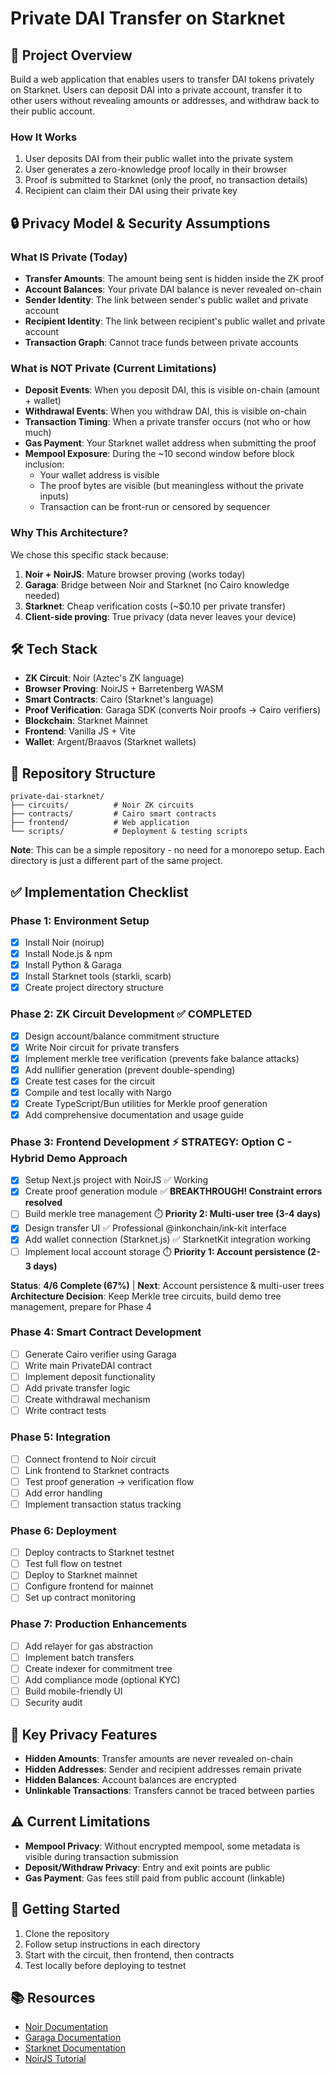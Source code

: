 # Private DAI Transfer on Starknet

## 🎯 Project Overview

Build a web application that enables users to transfer DAI tokens privately on Starknet. Users can deposit DAI into a private account, transfer it to other users without revealing amounts or addresses, and withdraw back to their public account.

### How It Works
1. User deposits DAI from their public wallet into the private system
2. User generates a zero-knowledge proof locally in their browser
3. Proof is submitted to Starknet (only the proof, no transaction details)
4. Recipient can claim their DAI using their private key

## 🔒 Privacy Model & Security Assumptions

### What IS Private (Today)
- **Transfer Amounts**: The amount being sent is hidden inside the ZK proof
- **Account Balances**: Your private DAI balance is never revealed on-chain
- **Sender Identity**: The link between sender's public wallet and private account
- **Recipient Identity**: The link between recipient's public wallet and private account
- **Transaction Graph**: Cannot trace funds between private accounts

### What is NOT Private (Current Limitations)
- **Deposit Events**: When you deposit DAI, this is visible on-chain (amount + wallet)
- **Withdrawal Events**: When you withdraw DAI, this is visible on-chain
- **Transaction Timing**: When a private transfer occurs (not who or how much)
- **Gas Payment**: Your Starknet wallet address when submitting the proof
- **Mempool Exposure**: During the ~10 second window before block inclusion:
  - Your wallet address is visible
  - The proof bytes are visible (but meaningless without the private inputs)
  - Transaction can be front-run or censored by sequencer

### Why This Architecture?

We chose this specific stack because:

1. **Noir + NoirJS**: Mature browser proving (works today)
2. **Garaga**: Bridge between Noir and Starknet (no Cairo knowledge needed)
3. **Starknet**: Cheap verification costs (~$0.10 per private transfer)
4. **Client-side proving**: True privacy (data never leaves your device)

## 🛠 Tech Stack

- **ZK Circuit**: Noir (Aztec's ZK language)
- **Browser Proving**: NoirJS + Barretenberg WASM
- **Smart Contracts**: Cairo (Starknet's language)
- **Proof Verification**: Garaga SDK (converts Noir proofs → Cairo verifiers)
- **Blockchain**: Starknet Mainnet
- **Frontend**: Vanilla JS + Vite
- **Wallet**: Argent/Braavos (Starknet wallets)

## 📁 Repository Structure

```
private-dai-starknet/
├── circuits/          # Noir ZK circuits
├── contracts/         # Cairo smart contracts  
├── frontend/          # Web application
└── scripts/           # Deployment & testing scripts
```

**Note**: This can be a simple repository - no need for a monorepo setup. Each directory is just a different part of the same project.

## ✅ Implementation Checklist

### Phase 1: Environment Setup
- [x] Install Noir (noirup)
- [x] Install Node.js & npm
- [x] Install Python & Garaga
- [x] Install Starknet tools (starkli, scarb)
- [x] Create project directory structure

### Phase 2: ZK Circuit Development ✅ COMPLETED
- [x] Design account/balance commitment structure
- [x] Write Noir circuit for private transfers
- [x] Implement merkle tree verification (prevents fake balance attacks)
- [x] Add nullifier generation (prevent double-spending)
- [x] Create test cases for the circuit
- [x] Compile and test locally with Nargo
- [x] Create TypeScript/Bun utilities for Merkle proof generation
- [x] Add comprehensive documentation and usage guide

### Phase 3: Frontend Development ⚡ **STRATEGY: Option C - Hybrid Demo Approach**
- [x] Setup Next.js project with NoirJS ✅ Working
- [x] Create proof generation module ✅ **BREAKTHROUGH! Constraint errors resolved**
- [ ] Build merkle tree management ⏱️ **Priority 2: Multi-user tree (3-4 days)**
- [x] Design transfer UI ✅ Professional @inkonchain/ink-kit interface  
- [x] Add wallet connection (Starknet.js) ✅ StarknetKit integration working
- [ ] Implement local account storage ⏱️ **Priority 1: Account persistence (2-3 days)**

**Status**: **4/6 Complete (67%)** | **Next**: Account persistence & multi-user trees  
**Architecture Decision**: Keep Merkle tree circuits, build demo tree management, prepare for Phase 4

### Phase 4: Smart Contract Development
- [ ] Generate Cairo verifier using Garaga
- [ ] Write main PrivateDAI contract
- [ ] Implement deposit functionality
- [ ] Add private transfer logic
- [ ] Create withdrawal mechanism
- [ ] Write contract tests

### Phase 5: Integration
- [ ] Connect frontend to Noir circuit
- [ ] Link frontend to Starknet contracts
- [ ] Test proof generation → verification flow
- [ ] Add error handling
- [ ] Implement transaction status tracking

### Phase 6: Deployment
- [ ] Deploy contracts to Starknet testnet
- [ ] Test full flow on testnet
- [ ] Deploy to Starknet mainnet
- [ ] Configure frontend for mainnet
- [ ] Set up contract monitoring

### Phase 7: Production Enhancements
- [ ] Add relayer for gas abstraction
- [ ] Implement batch transfers
- [ ] Create indexer for commitment tree
- [ ] Add compliance mode (optional KYC)
- [ ] Build mobile-friendly UI
- [ ] Security audit

## 🔐 Key Privacy Features

- **Hidden Amounts**: Transfer amounts are never revealed on-chain
- **Hidden Addresses**: Sender and recipient addresses remain private
- **Hidden Balances**: Account balances are encrypted
- **Unlinkable Transactions**: Transfers cannot be traced between parties

## ⚠️ Current Limitations

- **Mempool Privacy**: Without encrypted mempool, some metadata is visible during transaction submission
- **Deposit/Withdraw Privacy**: Entry and exit points are public
- **Gas Payment**: Gas fees still paid from public account (linkable)

## 🚀 Getting Started

1. Clone the repository
2. Follow setup instructions in each directory
3. Start with the circuit, then frontend, then contracts
4. Test locally before deploying to testnet

## 📚 Resources

- [Noir Documentation](https://noir-lang.org/)
- [Garaga Documentation](https://github.com/keep-starknet-strange/garaga)
- [Starknet Documentation](https://docs.starknet.io/)
- [NoirJS Tutorial](https://noir-lang.org/docs/tutorials/noirjs_app)